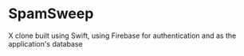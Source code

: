 # SpamSweep
X clone built using Swift, using Firebase for authentication and as the application's database
